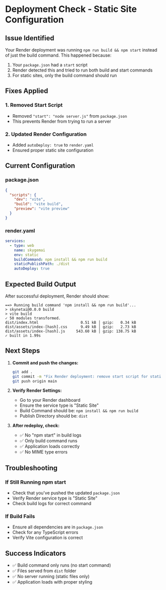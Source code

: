 # Deployment Check - Static Site Configuration

## Issue Identified
Your Render deployment was running `npm run build && npm start` instead of just the build command. This happened because:
1. Your `package.json` had a `start` script
2. Render detected this and tried to run both build and start commands
3. For static sites, only the build command should run

## Fixes Applied

### 1. Removed Start Script
- Removed `"start": "node server.js"` from `package.json`
- This prevents Render from trying to run a server

### 2. Updated Render Configuration
- Added `autoDeploy: true` to `render.yaml`
- Ensured proper static site configuration

## Current Configuration

### package.json
```json
{
  "scripts": {
    "dev": "vite",
    "build": "vite build",
    "preview": "vite preview"
  }
}
```

### render.yaml
```yaml
services:
  - type: web
    name: skygemai
    env: static
    buildCommand: npm install && npm run build
    staticPublishPath: ./dist
    autoDeploy: true
```

## Expected Build Output
After successful deployment, Render should show:
```
==> Running build command 'npm install && npm run build'...
> skynetai@0.0.0 build
> vite build
✓ 50 modules transformed.
dist/index.html                   0.51 kB │ gzip:   0.34 kB
dist/assets/index-[hash].css      9.49 kB │ gzip:   2.73 kB
dist/assets/index-[hash].js     543.60 kB │ gzip: 138.75 kB
✓ built in 1.99s
```

## Next Steps

1. **Commit and push the changes:**
   ```bash
   git add .
   git commit -m "Fix Render deployment: remove start script for static site"
   git push origin main
   ```

2. **Verify Render Settings:**
   - Go to your Render dashboard
   - Ensure the service type is "Static Site"
   - Build Command should be: `npm install && npm run build`
   - Publish Directory should be: `dist`

3. **After redeploy, check:**
   - ✅ No "npm start" in build logs
   - ✅ Only build command runs
   - ✅ Application loads correctly
   - ✅ No MIME type errors

## Troubleshooting

### If Still Running npm start
- Check that you've pushed the updated `package.json`
- Verify Render service type is "Static Site"
- Check build logs for correct command

### If Build Fails
- Ensure all dependencies are in `package.json`
- Check for any TypeScript errors
- Verify Vite configuration is correct

## Success Indicators
- ✅ Build command only runs (no start command)
- ✅ Files served from `dist` folder
- ✅ No server running (static files only)
- ✅ Application loads with proper styling 